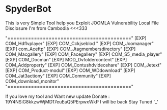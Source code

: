 # SpyderBot
This is very Simple Tool help you Exploit JOOMLA Vulnerability Local File Disclosure 
I'm from Cambodia <<<333

"=========================================="
[EXP] COM_Hdflvplayer" 
[EXP] COM_Cckjseblod " 
[EXP] COM_Joomanager" 
[EXP] com_Aceftp" 
[EXP] COM_Jtagmembersdirectory"
[EXP] COM_Macgallery" 
[EXP] COM_Facegallery" 
[EXP] COM_S5_media_player" 
[EXP] COM_Docman"
[EXP] MOD_Dvfoldercontent"
[EXP] COM_Addproperty" 
[EXP] COM_Contushdvideoshare" 
[EXP] COM_Jetext" 
[EXP] COM_Product-modul"
[EXP] COM_WDdownload" 
[EXP] COM_Jat3actiony" 
[EXP] COM_Community" 
[EXP] COM_download_monitor" 
"=========================================="

If you love my tool and Want new update 
Donate : 19Y4NSiG8kkzwWjMD17euEaQ5PErpwxWkP 
I will be back Stay Tuned '_'
